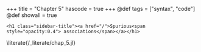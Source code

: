 +++
title = "Chapter 5"
hascode = true
+++
@def tags = ["syntax", "code"]
@def showall = true

~~~
<h1 class="sidebar-title"><a href="/">Spurious<span style="opacity:0.4"> associations</span></a></h1>
~~~

\literate{/_literate/chap_5.jl}
